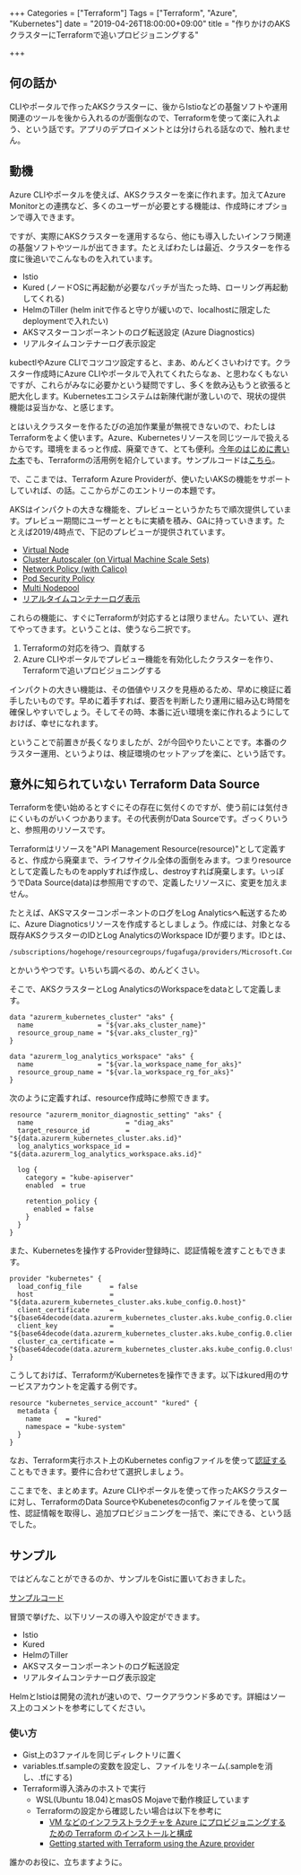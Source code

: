 +++
Categories = ["Terraform"]
Tags = ["Terraform", "Azure", "Kubernetes"]
date = "2019-04-26T18:00:00+09:00"
title = "作りかけのAKSクラスターにTerraformで追いプロビジョニングする"

+++

## 何の話か

CLIやポータルで作ったAKSクラスターに、後からIstioなどの基盤ソフトや運用関連のツールを後から入れるのが面倒なので、Terraformを使って楽に入れよう、という話です。アプリのデプロイメントとは分けられる話なので、触れません。

## 動機

Azure CLIやポータルを使えば、AKSクラスターを楽に作れます。加えてAzure Monitorとの連携など、多くのユーザーが必要とする機能は、作成時にオプションで導入できます。

ですが、実際にAKSクラスターを運用するなら、他にも導入したいインフラ関連の基盤ソフトやツールが出てきます。たとえばわたしは最近、クラスターを作る度に後追いでこんなものを入れています。

* Istio
* Kured (ノードOSに再起動が必要なパッチが当たった時、ローリング再起動してくれる)
* HelmのTiller (helm initで作ると守りが緩いので、localhostに限定したdeploymentで入れたい)
* AKSマスターコンポーネントのログ転送設定 (Azure Diagnostics)
* リアルタイムコンテナーログ表示設定

kubectlやAzure CLIでコツコツ設定すると、まあ、めんどくさいわけです。クラスター作成時にAzure CLIやポータルで入れてくれたらなぁ、と思わなくもないですが、これらがみなに必要かという疑問ですし、多くを飲み込もうと欲張ると肥大化します。Kubernetesエコシステムは新陳代謝が激しいので、現状の提供機能は妥当かな、と感じます。

とはいえクラスターを作るたびの追加作業量が無視できないので、わたしはTerraformをよく使います。Azure、Kubernetesリソースを同じツールで扱えるからです。環境をまるっと作成、廃棄できて、とても便利。[今年のはじめに書いた本](https://www.amazon.co.jp/dp/B07L94XGPY)でも、Terraformの活用例を紹介しています。サンプルコードは[こちら](https://github.com/ToruMakabe/Understanding-K8s)。

で、ここまでは、Terraform Azure Providerが、使いたいAKSの機能をサポートしていれば、の話。ここからがこのエントリーの本題です。

AKSはインパクトの大きな機能を、プレビューというかたちで順次提供しています。プレビュー期間にユーザーとともに実績を積み、GAに持っていきます。たとえば2019/4時点で、下記のプレビューが提供されています。

* [Virtual Node](https://docs.microsoft.com/ja-jp/azure/aks/virtual-nodes-cli)
* [Cluster Autoscaler (on Virtual Machine Scale Sets)](https://docs.microsoft.com/ja-jp/azure/aks/cluster-autoscaler)
* [Network Policy (with Calico)](https://docs.microsoft.com/ja-jp/azure/aks/use-network-policies)
* [Pod Security Policy](https://docs.microsoft.com/ja-jp/azure/aks/use-pod-security-policies)
* [Multi Nodepool](https://docs.microsoft.com/en-us/cli/azure/ext/aks-preview/aks/nodepool?view=azure-cli-latest)
* [リアルタイムコンテナーログ表示](https://docs.microsoft.com/ja-jp/azure/azure-monitor/insights/container-insights-live-logs)

これらの機能に、すぐにTerraformが対応するとは限りません。たいてい、遅れてやってきます。ということは、使うなら二択です。

1. Terraformの対応を待つ、貢献する
2. Azure CLIやポータルでプレビュー機能を有効化したクラスターを作り、Terraformで追いプロビジョニングする

インパクトの大きい機能は、その価値やリスクを見極めるため、早めに検証に着手したいものです。早めに着手すれば、要否を判断したり運用に組み込む時間を確保しやすいでしょう。そしてその時、本番に近い環境を楽に作れるようにしておけば、幸せになれます。

ということで前置きが長くなりましたが、2が今回やりたいことです。本番のクラスター運用、というよりは、検証環境のセットアップを楽に、という話です。

## 意外に知られていない Terraform Data Source

Terraformを使い始めるとすぐにその存在に気付くのですが、使う前には気付きにくいものがいくつかあります。その代表例がData Sourceです。ざっくりいうと、参照用のリソースです。

Terraformはリソースを"API Management Resource(resource)"として定義すると、作成から廃棄まで、ライフサイクル全体の面倒をみます。つまりresourceとして定義したものをapplyすれば作成し、destroyすれば廃棄します。いっぽうでData Source(data)は参照用ですので、定義したリソースに、変更を加えません。

たとえば、AKSマスターコンポーネントのログをLog Analyticsへ転送するために、Azure Diagnoticsリソースを作成するとしましょう。作成には、対象となる既存AKSクラスターのIDとLog AnalyticsのWorkspace IDが要ります。IDとは、

```
/subscriptions/hogehoge/resourcegroups/fugafuga/providers/Microsoft.ContainerService/managedClusters/hogefuga
```

とかいうやつです。いちいち調べるの、めんどくさい。

そこで、AKSクラスターとLog AnalyticsのWorkspaceをdataとして定義します。

```
data "azurerm_kubernetes_cluster" "aks" {
  name                = "${var.aks_cluster_name}"
  resource_group_name = "${var.aks_cluster_rg}"
}

data "azurerm_log_analytics_workspace" "aks" {
  name                = "${var.la_workspace_name_for_aks}"
  resource_group_name = "${var.la_workspace_rg_for_aks}"
}
```

次のように定義すれば、resource作成時に参照できます。

```
resource "azurerm_monitor_diagnostic_setting" "aks" {
  name                       = "diag_aks"
  target_resource_id         = "${data.azurerm_kubernetes_cluster.aks.id}"
  log_analytics_workspace_id = "${data.azurerm_log_analytics_workspace.aks.id}"

  log {
    category = "kube-apiserver"
    enabled  = true

    retention_policy {
      enabled = false
    }
  }
}
```

また、Kubernetesを操作するProvider登録時に、認証情報を渡すこともできます。

```
provider "kubernetes" {
  load_config_file       = false
  host                   = "${data.azurerm_kubernetes_cluster.aks.kube_config.0.host}"
  client_certificate     = "${base64decode(data.azurerm_kubernetes_cluster.aks.kube_config.0.client_certificate)}"
  client_key             = "${base64decode(data.azurerm_kubernetes_cluster.aks.kube_config.0.client_key)}"
  cluster_ca_certificate = "${base64decode(data.azurerm_kubernetes_cluster.aks.kube_config.0.cluster_ca_certificate)}"
}
```

こうしておけば、TerraformがKubernetesを操作できます。以下はkured用のサービスアカウントを定義する例です。

```
resource "kubernetes_service_account" "kured" {
  metadata {
    name      = "kured"
    namespace = "kube-system"
  }
}
```

なお、Terraform実行ホスト上のKubernetes configファイルを使って[認証する](https://www.terraform.io/docs/providers/kubernetes/guides/getting-started.html)こともできます。要件に合わせて選択しましょう。

ここまでを、まとめます。Azure CLIやポータルを使って作ったAKSクラスターに対し、TerraformのData SourceやKubenetesのconfigファイルを使って属性、認証情報を取得し、追加プロビジョニングを一括で、楽にできる、という話でした。

## サンプル

ではどんなことができるのか、サンプルをGistに置いておきました。

[サンプルコード](https://gist.github.com/ToruMakabe/46ac0b31f7f8a07fa9a1254f862bc15c)

冒頭で挙げた、以下リソースの導入や設定ができます。

* Istio
* Kured
* HelmのTiller
* AKSマスターコンポーネントのログ転送設定
* リアルタイムコンテナーログ表示設定

HelmとIstioは開発の流れが速いので、ワークアラウンド多めです。詳細はソース上のコメントを参考にしてください。

### 使い方

* Gist上の3ファイルを同じディレクトリに置く
* variables.tf.sampleの変数を設定し、ファイルをリネーム(.sampleを消し、.tfにする)
* Terraform導入済みのホストで実行
  * WSL(Ubuntu 18.04)とmasOS Mojaveで動作検証しています
  * Terraformの設定から確認したい場合は以下を参考に
    * [VM などのインフラストラクチャを Azure にプロビジョニングするための Terraform のインストールと構成](https://docs.microsoft.com/ja-jp/azure/virtual-machines/linux/terraform-install-configure)
    * [Getting started with Terraform using the Azure provider](https://learn.hashicorp.com/terraform/?track=azure#azure)


誰かのお役に、立ちますように。